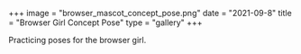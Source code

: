 +++
image = "browser_mascot_concept_pose.png"
date = "2021-09-8"
title = "Browser Girl Concept Pose"
type = "gallery"
+++

Practicing poses for the browser girl.